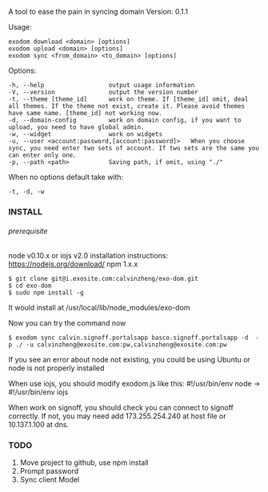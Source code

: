 A tool to ease the pain in syncing domain
Version: 0.1.1

Usage:

    exodom download <domain> [options]
    exodom upload <domain> [options]
    exodom sync <from_domain> <to_domain> [options]

Options:

    -h, --help                 	output usage information
    -V, --version              	output the version number
    -t, --theme [theme_id]      work on theme. If [theme_id] omit, deal all themes. If the theme not exist, create it. Please avoid themes have same name. [theme_id] not working now.
    -d, --domain-config         work on domain config, if you want to upload, you need to have global admin.
    -w, --widget                work on widgets
    -u, --user <account:password,[account:password]>   When you choose sync, you need enter two sets of account. If two sets are the same you can enter only one.
    -p, --path <path>           Saving path, if omit, using "./"

When no options default take with:

    -t, -d, -w

### INSTALL

###### prerequisite

node v0.10.x or iojs v2.0
installation instructions: https://nodejs.org/download/
npm 1.x.x

	$ git clone git@i.exosite.com:calvinzheng/exo-dom.git
	$ cd exo-dom
	$ sudo npm install -g

It would install at /usr/local/lib/node_modules/exo-dom

Now you can try the command now

	$ exodom sync calvin.signoff.portalsapp basco.signoff.portalsapp -d  -p ./ -u calvinzheng@exosite.com:pw,calvinzheng@exosite.com:pw

If you see an error about node not existing,
you could be using Ubuntu or node is not properly installed

When use iojs, you should modify exodom.js like this:
    #!/usr/bin/env node -> #!/usr/bin/env iojs

When work on signoff, you should check you can connect to signoff correctly. If not, you may need add 173.255.254.240 at host file or 10.137.1.100 at dns.

### TODO
1. Move project to github, use npm install
2. Prompt password
3. Sync client Model

